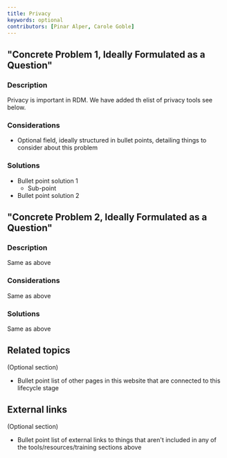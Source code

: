 ```yaml
---
title: Privacy
keywords: optional
contributors: [Pinar Alper, Carole Goble]
---
```


## "Concrete Problem 1, Ideally Formulated as a Question"
 
### Description

Privacy is important in RDM.
We have added th elist of privacy tools see below.

### Considerations

* Optional field, ideally structured in bullet points, detailing things to consider about this problem

### Solutions
* Bullet point solution 1
  * Sub-point
* Bullet point solution 2

## "Concrete Problem 2, Ideally Formulated as a Question"
 
### Description 
Same as above

### Considerations
Same as above

### Solutions
Same as above

## Related topics
(Optional section)
* Bullet point list of other pages in this website that are connected to this lifecycle stage

## External links
(Optional section)
* Bullet point list of external links to things that aren't included in any of the tools/resources/training sections above
